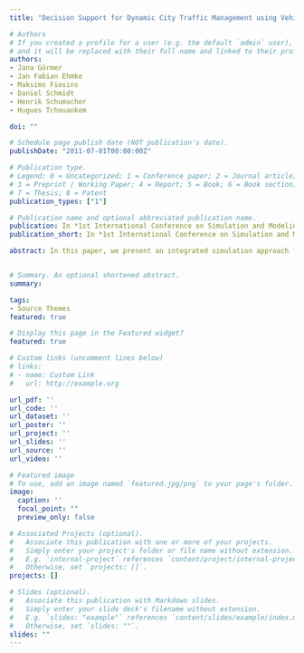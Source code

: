 ```yaml
---
title: "Decision Support for Dynamic City Traffic Management using Vehicular Communication"

# Authors
# If you created a profile for a user (e.g. the default `admin` user), write the username (folder name) here 
# and it will be replaced with their full name and linked to their profile.
authors:
- Jana Görmer
- Jan Fabian Ehmke
- Maksims Fiosins
- Daniel Schmidt
- Henrik Schumacher
- Hugues Tchouankem 

doi: ""

# Schedule page publish date (NOT publication's date).
publishDate: "2011-07-01T00:00:00Z"

# Publication type.
# Legend: 0 = Uncategorized; 1 = Conference paper; 2 = Journal article;
# 3 = Preprint / Working Paper; 4 = Report; 5 = Book; 6 = Book section;
# 7 = Thesis; 8 = Patent
publication_types: ["1"]

# Publication name and optional abbreviated publication name.
publication: In *1st International Conference on Simulation and Modeling Methodologies, Technologies and Applications (SIMULTECH), Noordwijkerhout, The Netherlands*
publication_short: In *1st International Conference on Simulation and Modeling Methodologies, Technologies and Applications (SIMULTECH2011)*

abstract: In this paper, we present an integrated simulation approach featuring centralized and decentralized traffic management in urban areas. Our aim is to improve traffic flows by dynamic traffic management which is supported by vehicular communication interlinking centralized and decentralized decision making. We focus on traffic state estimation and the optimization of traffic lights as a central component to influence local traffic states, while individual traffic participants’ behavior is modeled by multiagent systems. Traffic participants achieve their individual goals by formation of groups and improving their knowledge about the road network by means of learning. Modeling of vehicular communication takes into account specific characteristics of urban areas, ensuring the realistic collection and dissemination of (de)centralized information. We provide a comprehensive microscopic traffic simulation framework featuring innovative functionality regarding dynamic traffic management, decentralized decision making as well as realistic communication modeling. To illustrate and validate our approach, we present a use case in a city scenario. Simulations are implemented based on the microscopic traffic simulator AIMSUN, which is significantly extended using the AIMSUN API.


# Summary. An optional shortened abstract.
summary: 

tags:
- Source Themes
featured: true

# Display this page in the Featured widget?
featured: true

# Custom links (uncomment lines below)
# links:
# - name: Custom Link
#   url: http://example.org

url_pdf: ''
url_code: ''
url_dataset: ''
url_poster: ''
url_project: ''
url_slides: ''
url_source: ''
url_video: ''

# Featured image
# To use, add an image named `featured.jpg/png` to your page's folder. 
image:
  caption: ''
  focal_point: ""
  preview_only: false

# Associated Projects (optional).
#   Associate this publication with one or more of your projects.
#   Simply enter your project's folder or file name without extension.
#   E.g. `internal-project` references `content/project/internal-project/index.md`.
#   Otherwise, set `projects: []`.
projects: []

# Slides (optional).
#   Associate this publication with Markdown slides.
#   Simply enter your slide deck's filename without extension.
#   E.g. `slides: "example"` references `content/slides/example/index.md`.
#   Otherwise, set `slides: ""`.
slides: ""
---
```


